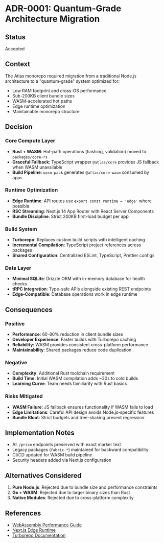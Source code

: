 # ADR-0001: Quantum-Grade Architecture Migration

## Status
Accepted

## Context
The Atlas monorepo required migration from a traditional Node.js architecture to a "quantum-grade" system optimized for:
- Low RAM footprint and cross-OS performance
- Sub-200KB client bundle sizes
- WASM-accelerated hot paths
- Edge runtime optimization
- Maintainable monorepo structure

## Decision

### Core Compute Layer
- **Rust + WASM**: Hot-path operations (hashing, validation) moved to `packages/core-rs`
- **Graceful Fallback**: TypeScript wrapper `@atlas/core` provides JS fallback when WASM unavailable
- **Build Pipeline**: `wasm-pack` generates `@atlas/core-wasm` consumed by apps

### Runtime Optimization
- **Edge Runtime**: API routes use `export const runtime = 'edge'` where possible
- **RSC Streaming**: Next.js 14 App Router with React Server Components
- **Bundle Discipline**: Strict 200KB first-load budget per app

### Build System
- **Turborepo**: Replaces custom build scripts with intelligent caching
- **Incremental Compilation**: TypeScript project references across packages
- **Shared Configuration**: Centralized ESLint, TypeScript, Prettier configs

### Data Layer
- **Minimal SQLite**: Drizzle ORM with in-memory database for health checks
- **tRPC Integration**: Type-safe APIs alongside existing REST endpoints
- **Edge-Compatible**: Database operations work in edge runtime

## Consequences

### Positive
- **Performance**: 60-80% reduction in client bundle sizes
- **Developer Experience**: Faster builds with Turborepo caching
- **Reliability**: WASM provides consistent cross-platform performance
- **Maintainability**: Shared packages reduce code duplication

### Negative
- **Complexity**: Additional Rust toolchain requirement
- **Build Time**: Initial WASM compilation adds ~30s to cold builds
- **Learning Curve**: Team needs familiarity with Rust basics

### Risks Mitigated
- **WASM Failure**: JS fallback ensures functionality if WASM fails to load
- **Edge Limitations**: Careful API design avoids Node.js-specific features
- **Bundle Bloat**: Strict budgets and tree-shaking prevent regression

## Implementation Notes
- All `/prism` endpoints preserved with exact marker text
- Legacy packages (`fabric-*`) maintained for backward compatibility  
- CI/CD updated for WASM build pipeline
- Security headers added via Next.js configuration

## Alternatives Considered
1. **Pure Node.js**: Rejected due to bundle size and performance constraints
2. **Go + WASM**: Rejected due to larger binary sizes than Rust
3. **Native Modules**: Rejected due to cross-platform complexity

## References
- [WebAssembly Performance Guide](https://web.dev/webassembly/)
- [Next.js Edge Runtime](https://nextjs.org/docs/app/api-reference/edge)
- [Turborepo Documentation](https://turbo.build/repo/docs)